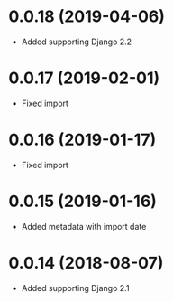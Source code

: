 0.0.18 (2019-04-06)
===================
  * Added supporting Django 2.2
  

0.0.17 (2019-02-01)
===================
  * Fixed import


0.0.16 (2019-01-17)
===================
  * Fixed import


0.0.15 (2019-01-16)
===================
  * Added metadata with import date


0.0.14 (2018-08-07)
===================
  * Added supporting Django 2.1
